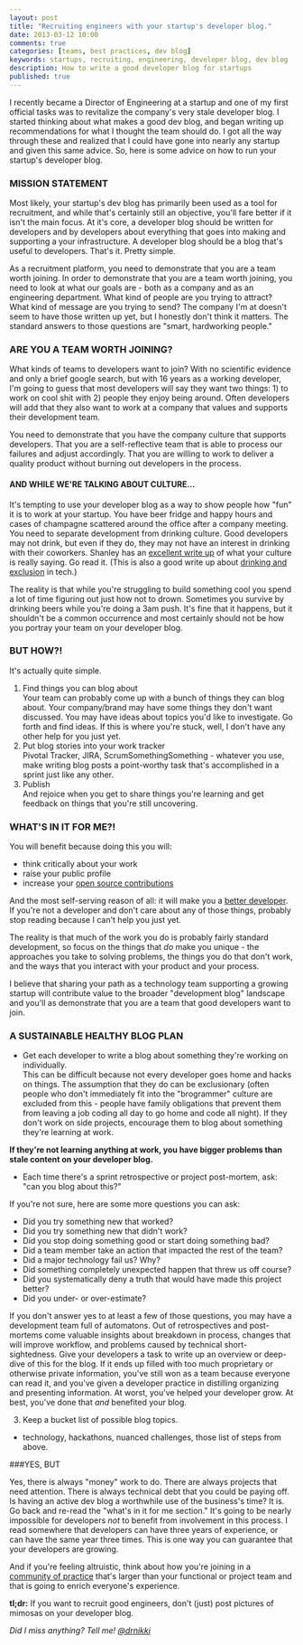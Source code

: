 ```yaml
---
layout: post
title: "Recruiting engineers with your startup's developer blog."
date: 2013-03-12 10:00
comments: true
categories: [teams, best practices, dev blog]
keywords: startups, recruiting, engineering, developer blog, dev blog
description: How to write a good developer blog for startups
published: true 
---
```


I recently became a Director of Engineering at a startup and one of my first official tasks was to revitalize the company's very stale developer blog.  I started thinking about what makes a good dev blog, and began writing up recommendations for what I thought the team should do.  I got all the way through these and realized that I could have gone into nearly any startup and given this same advice.  So, here is some advice on how to run your startup's developer blog.
<!-- more -->

### MISSION STATEMENT

Most likely, your startup's dev blog has primarily been used as a tool for recruitment, and while that's certainly still an objective, you'll fare better if it isn't the main focus.  At it's core, a developer blog should be written for developers and by developers about everything that goes into making and supporting a your infrastructure. A developer blog should be a blog that's useful to developers.  That's it.  Pretty simple.

As a recruitment platform, you need to demonstrate that you are a team worth joining. In order to demonstrate that you are a team worth joining, you need to look at what our goals are - both as a company and as an engineering department.  What kind of people are you trying to attract? What kind of message are you trying to send? The company I'm at doesn't seem to have those written up yet, but I honestly don't think it matters.  The standard answers to those questions are "smart, hardworking people."

### ARE YOU A TEAM WORTH JOINING?  

What kinds of teams to developers want to join?  With no scientific evidence and only a brief google search, but with 16 years as a working developer, I'm going to guess that most developers will say they want two things: 1) to work on cool shit with 2) people they enjoy being around.  Often developers will add that they also want to work at a company that values and supports their development team.  

You need to demonstrate that you have the company culture that supports developers. That you are a self-reflective team that is able to process our failures and adjust accordingly.  That you are willing to work to deliver a quality product without burning out developers in the process. 

#### AND WHILE WE'RE TALKING ABOUT CULTURE...

It's tempting to use your developer blog as a way to show people how "fun" it is to work at your startup.  You have beer fridge and happy hours and cases of champagne scattered around the office after a company meeting.  You need to separate development from drinking culture. Good developers may not drink, but even if they do, they may not have an interest in drinking with their coworkers. Shanley has an [excellent write up][] of what your culture is really saying.  Go read it.  (This is also a good write up about [drinking and exclusion][] in tech.)


The reality is that while you're struggling to build something cool you spend a lot of time figuring out just how not to drown.  Sometimes you survive by drinking beers while you're doing a 3am push.  It's fine that it happens, but it shouldn't be a common occurrence and most certainly should not be how you portray your team on your developer blog.

### BUT HOW?!

It's actually quite simple.

1. Find things you can blog about<br />
Your team can probably come up with a bunch of things they can blog about.  Your company/brand may have some things they don't want discussed.  You may have ideas about topics you'd like to investigate.  Go forth and find ideas.  If this is where you're stuck, well, I don't have any other help for you just yet.
1. Put blog stories into your work tracker <br />
Pivotal Tracker, JIRA, ScrumSomethingSomething - whatever you use, make writing blog posts a point-worthy task that's accomplished in a sprint just like any other.
1. Publish<br />
And rejoice when you get to share things you're learning and get feedback on things that you're still uncovering.

### WHAT'S IN IT FOR ME?!

You will benefit because doing this you will: 

- think critically about your work
- raise your public profile
- increase your [open source contributions][] 

And the most self-serving reason of all: it will make you a [better developer][].  If you're not a developer and don't care about any of those things, probably stop reading because I can't help you just yet.

The reality is that much of the work you do is probably fairly standard development, so focus on the things that *do* make you unique - the approaches you take to solving problems, the things you do that don't work, and the ways that you interact with your product and your process.

I believe that sharing your path as a technology team supporting a growing startup will contribute value to the broader "development blog" landscape and you'll as demonstrate that you are a team that good developers want to join.


### A SUSTAINABLE HEALTHY BLOG PLAN
- Get each developer to write a blog about something they're working on individually.  
This can be difficult because not every developer goes home and hacks on things.  The assumption that they do can be exclusionary (often people
who don't immediately fit into the "brogrammer" culture are excluded from this - people have family obligations that prevent them from leaving a job coding
all day to go home and code all night). If they don't work on side projects, encourage them to blog about something they're learning at work.  

**If they're not learning anything at work, you have bigger problems than stale content on your developer blog.**


- Each time there's a sprint retrospective or project post-mortem, ask: "can you blog about this?"

If you're not sure, here are some more questions you can ask:

- Did you try something new that worked? 
- Did you try something new that didn't work?
- Did you stop doing something good or start doing something bad?
- Did a team member take an action that impacted the rest of the team?
- Did a major technology fail us? Why? 
- Did something completely unexpected happen that threw us off course?
- Did you systematically deny a truth that would have made this project better?
- Did you under- or over-estimate?

If you don't answer yes to at least a few of those questions, you may have a development team full of automatons.  Out of retrospectives and post-mortems come valuable insights about breakdown in process, changes that will improve workflow, and problems caused by technical short-sightedness.  Give your developers a task to write up an overview or deep-dive of this for the blog.  If it ends up filled with too much proprietary or otherwise private information, you've still won as a team because everyone can read it, and you've given a developer practice in distilling organizing and presenting information.  At worst, you've helped your developer grow. At best, you've done that *and* benefited your blog. 

3. Keep a bucket list of possible blog topics.
- technology, hackathons, nuanced challenges, those list of steps from above. 


###YES, BUT

Yes, there is always "money" work to do. There are always projects that need attention. There is always technical debt that you could be paying off. Is having an active dev blog a worthwhile use of the business's time?  It is.  Go back and re-read the "what's in it for me section."  It's going to be nearly impossible for developers *not* to benefit from involvement in this process. I read somewhere that developers can have three years of experience, or can have the same year three times.  This is one way you can guarantee that your developers are growing.  

And if you're feeling altruistic, think about how you're joining in a [community of practice][] that's larger than your functional or project team and that is going to enrich everyone's experience.


**tl;dr:** If you want to recruit good engineers, don't (just) post pictures of mimosas on your developer blog.


*Did I miss anything?  Tell me! [@drnikki][]*



[@drnikki]: http://twitter.com/drnikki
[excellent write up]: http://blog.prettylittlestatemachine.com/blog/2013/02/20/what-your-culture-really-says/
[better developer]: http://stackoverflow.com/questions/99460/does-writing-and-speaking-on-software-make-you-a-better-programmer
[open source contributions]: http://news.ycombinator.com/item?id=5338719
[community of practice]: http://en.wikipedia.org/wiki/Community_of_practice
[drinking and exclusion]: http://ryanfunduk.com/culture-of-exclusion/


